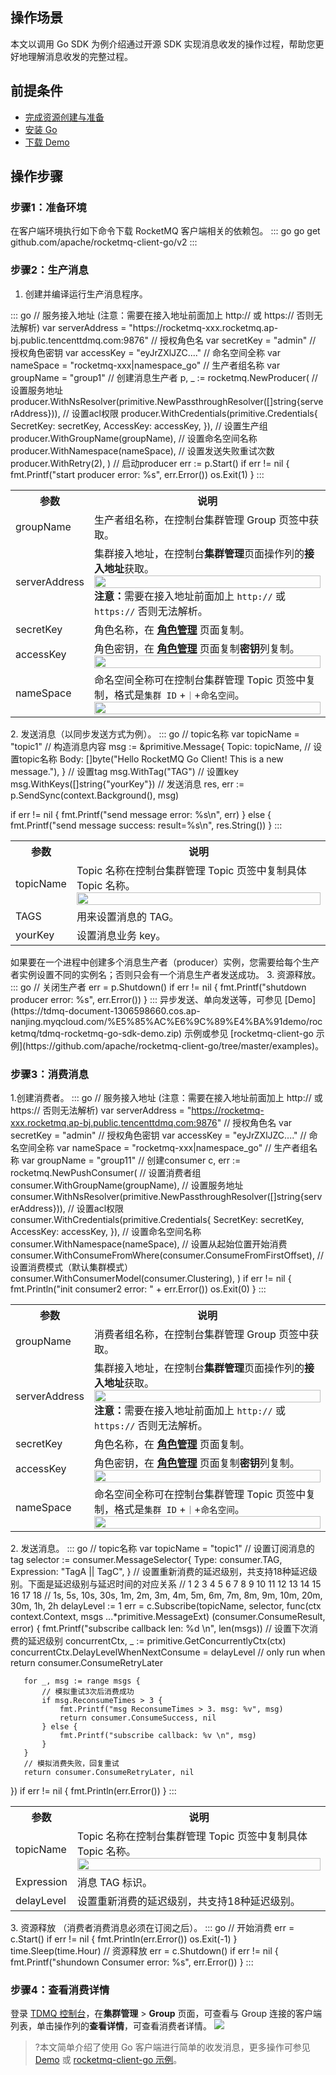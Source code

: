 ## 操作场景

本文以调用 Go SDK 为例介绍通过开源 SDK 实现消息收发的操作过程，帮助您更好地理解消息收发的完整过程。

## 前提条件

- [完成资源创建与准备](https://intl.cloud.tencent.com/document/product/1112/43069)
- [安装 Go](https://golang.org/dl/)
- [下载 Demo](https://tdmq-document-1306598660.cos.ap-nanjing.myqcloud.com/%E5%85%AC%E6%9C%89%E4%BA%91demo/rocketmq/tdmq-rocketmq-go-sdk-demo.zip)

## 操作步骤
### 步骤1：准备环境
在客户端环境执行如下命令下载 RocketMQ 客户端相关的依赖包。
<dx-codeblock>
:::  go
   go get github.com/apache/rocketmq-client-go/v2
:::
</dx-codeblock>


### 步骤2：生产消息

1. 创建并编译运行生产消息程序。
<dx-codeblock>
:::  go
   // 服务接入地址  (注意：需要在接入地址前面加上  http:// 或 https:// 否则无法解析)
   var serverAddress = "https://rocketmq-xxx.rocketmq.ap-bj.public.tencenttdmq.com:9876"
   // 授权角色名
   var secretKey = "admin"
   // 授权角色密钥
   var accessKey = "eyJrZXlJZC...."
   // 命名空间全称
   var nameSpace = "rocketmq-xxx|namespace_go"
   // 生产者组名称
   var groupName = "group1"
   // 创建消息生产者
   p, _ := rocketmq.NewProducer(
       // 设置服务地址
       producer.WithNsResolver(primitive.NewPassthroughResolver([]string{serverAddress})),
       // 设置acl权限
       producer.WithCredentials(primitive.Credentials{
           SecretKey: secretKey,
           AccessKey: accessKey,
       }),
       // 设置生产组
       producer.WithGroupName(groupName),
       // 设置命名空间名称
       producer.WithNamespace(nameSpace),
       // 设置发送失败重试次数
       producer.WithRetry(2),
   )
   // 启动producer
   err := p.Start()
   if err != nil {
       fmt.Printf("start producer error: %s", err.Error())
       os.Exit(1)
   }
:::
</dx-codeblock>
<table>
    <tr>
        <th>参数</th>
        <th>说明</th>
    </tr>
    <tr>
        <td>groupName</td>
        <td>生产者组名称，在控制台集群管理 Group 页签中获取。</td>
    </tr>
    <tr>
        <td>serverAddress</td>
				<td>集群接入地址，在控制台<b>集群管理</b>页面操作列的<b>接入地址</b>获取。
            <img src = "https://qcloudimg.tencent-cloud.cn/raw/88046dcc0b052e11dc5c7c2ee8a901e4.png" style="width: 100%">
						<b>注意：</b>需要在接入地址前面加上 <code>http://</code> 或 <code>https://</code> 否则无法解析。
        </td>
    </tr>
    <tr>
        <td>secretKey</td>
        <td>角色名称，在 <a href = "https://console.cloud.tencent.com/tdmq/role"><b>角色管理</b></a> 页面复制。</td>
    </tr>
    <tr>
        <td>accessKey</td>
        <td>角色密钥，在 <a href = "https://console.cloud.tencent.com/tdmq/role"><b>角色管理</b></a> 页面复制<b>密钥</b>列复制。
            <img src = "https://qcloudimg.tencent-cloud.cn/raw/738800581043835d6123385964281f37.png" style="width: 100%">
        </td>
    </tr>
    <tr>
        <td>nameSpace</td>
        <td>命名空间全称可在控制台集群管理 Topic 页签中复制，格式是<code>集群 ID</code> +<code>｜</code>+<code>命名空间</code>。
            <img src = "https://qcloudimg.tencent-cloud.cn/raw/c483d23c09d2f728aaa08b195d9ddd40.png" style="width: 100%">
        </td>
    </tr>
</table>
2. 发送消息（以同步发送方式为例）。
<dx-codeblock>
:::  go
   // topic名称
   var topicName = "topic1"
   // 构造消息内容
   msg := &primitive.Message{
       Topic: topicName, // 设置topic名称
       Body:  []byte("Hello RocketMQ Go Client! This is a new message."),
   }
   // 设置tag
   msg.WithTag("TAG")
   // 设置key
   msg.WithKeys([]string{"yourKey"})
   // 发送消息
   res, err := p.SendSync(context.Background(), msg)
   
   if err != nil {
       fmt.Printf("send message error: %s\n", err)
   } else {
       fmt.Printf("send message success: result=%s\n", res.String())
   }
:::
</dx-codeblock>
<table>
    <tr>
        <th>参数</th>
        <th>说明</th>
    </tr>
    <tr>
        <td>topicName</td>
        <td>Topic 名称在控制台集群管理 Topic 页签中复制具体 Topic 名称。
            <img src = "https://qcloudimg.tencent-cloud.cn/raw/4b096254ae2fa8db0f45c1f864718915.png" style="width: 100%">
        </td>
    </tr>
    <tr>
        <td>TAGS</td>
        <td>用来设置消息的 TAG。</td>
    </tr>
    <tr>
        <td>yourKey</td>
        <td>设置消息业务 key。</td>
    </tr>
</table>
<dx-alert infotype="notice" title="">
如果要在一个进程中创建多个消息生产者（producer）实例，您需要给每个生产者实例设置不同的实例名；否则只会有一个消息生产者发送成功。
</dx-alert>
3. 资源释放。
<dx-codeblock>
:::  go
   // 关闭生产者
   err = p.Shutdown()
   if err != nil {
       fmt.Printf("shutdown producer error: %s", err.Error())
   }
:::
</dx-codeblock>
 

<dx-alert infotype="explain" title="">
异步发送、单向发送等，可参见 [Demo](https://tdmq-document-1306598660.cos.ap-nanjing.myqcloud.com/%E5%85%AC%E6%9C%89%E4%BA%91demo/rocketmq/tdmq-rocketmq-go-sdk-demo.zip) 示例或参见 [rocketmq-client-go 示例](https://github.com/apache/rocketmq-client-go/tree/master/examples)。

</dx-alert>

### 步骤3：消费消息
1.创建消费者。
<dx-codeblock>
:::  go
   // 服务接入地址  (注意：需要在接入地址前面加上  http:// 或 https:// 否则无法解析)
   var serverAddress = "https://rocketmq-xxx.rocketmq.ap-bj.public.tencenttdmq.com:9876"
   // 授权角色名
   var secretKey = "admin"
   // 授权角色密钥
   var accessKey = "eyJrZXlJZC...."
   // 命名空间全称
   var nameSpace = "rocketmq-xxx|namespace_go"
   // 生产者组名称
   var groupName = "group11"
   // 创建consumer
   c, err := rocketmq.NewPushConsumer(
       // 设置消费者组
       consumer.WithGroupName(groupName),
       // 设置服务地址
       consumer.WithNsResolver(primitive.NewPassthroughResolver([]string{serverAddress})),
       // 设置acl权限
       consumer.WithCredentials(primitive.Credentials{
           SecretKey: secretKey,
           AccessKey: accessKey,
       }),
       // 设置命名空间名称
       consumer.WithNamespace(nameSpace),
       // 设置从起始位置开始消费
       consumer.WithConsumeFromWhere(consumer.ConsumeFromFirstOffset),
       // 设置消费模式（默认集群模式）
       consumer.WithConsumerModel(consumer.Clustering),
   )
   if err != nil {
       fmt.Println("init consumer2 error: " + err.Error())
       os.Exit(0)
   }
:::
</dx-codeblock>
<table>
    <tr>
        <th>参数</th>
        <th>说明</th>
    </tr>
    <tr>
        <td>groupName</td>
        <td>消费者组名称，在控制台集群管理 Group 页签中获取。</td>
    </tr>
    <tr>
        <td>serverAddress</td>
				<td>集群接入地址，在控制台<b>集群管理</b>页面操作列的<b>接入地址</b>获取。
            <img src = "https://qcloudimg.tencent-cloud.cn/raw/88046dcc0b052e11dc5c7c2ee8a901e4.png" style="width: 100%">
						<b>注意：</b>需要在接入地址前面加上 <code>http://</code> 或 <code>https://</code> 否则无法解析。
        </td>
    </tr>
    <tr>
        <td>secretKey</td>
        <td>角色名称，在 <a href = "https://console.cloud.tencent.com/tdmq/role"><b>角色管理</b></a> 页面复制。</td>
    </tr>
    <tr>
        <td>accessKey</td>
        <td>角色密钥，在 <a href = "https://console.cloud.tencent.com/tdmq/role"><b>角色管理</b></a> 页面复制<b>密钥</b>列复制。
            <img src = "https://qcloudimg.tencent-cloud.cn/raw/738800581043835d6123385964281f37.png" style="width: 100%">
        </td>
    </tr>
    <tr>
        <td>nameSpace</td>
        <td>命名空间全称可在控制台集群管理 Topic 页签中复制，格式是<code>集群 ID</code> +<code>｜</code>+<code>命名空间</code>。
            <img src = "https://qcloudimg.tencent-cloud.cn/raw/c483d23c09d2f728aaa08b195d9ddd40.png" style="width: 100%">
        </td>
    </tr>
</table>
2. 发送消息。
<dx-codeblock>
:::  go
   // topic名称
   var topicName = "topic1"
   // 设置订阅消息的tag
   selector := consumer.MessageSelector{
       Type:       consumer.TAG,
       Expression: "TagA || TagC",
   }
   // 设置重新消费的延迟级别，共支持18种延迟级别。下面是延迟级别与延迟时间的对应关系
   // 1   2   3    4    5   6   7   8   9   10  11  12  13  14   15   16   17  18
   // 1s, 5s, 10s, 30s, 1m, 2m, 3m, 4m, 5m, 6m, 7m, 8m, 9m, 10m, 20m, 30m, 1h, 2h
   delayLevel := 1
   err = c.Subscribe(topicName, selector, func(ctx context.Context,
                                                                 msgs ...*primitive.MessageExt) (consumer.ConsumeResult, error) {
       fmt.Printf("subscribe callback len: %d \n", len(msgs))
   	// 设置下次消费的延迟级别
       concurrentCtx, _ := primitive.GetConcurrentlyCtx(ctx)
       concurrentCtx.DelayLevelWhenNextConsume = delayLevel // only run when return consumer.ConsumeRetryLater
   
       for _, msg := range msgs {
           // 模拟重试3次后消费成功
           if msg.ReconsumeTimes > 3 {
               fmt.Printf("msg ReconsumeTimes > 3. msg: %v", msg)
               return consumer.ConsumeSuccess, nil
           } else {
               fmt.Printf("subscribe callback: %v \n", msg)
           }
       }
       // 模拟消费失败，回复重试
       return consumer.ConsumeRetryLater, nil
   })
   if err != nil {
       fmt.Println(err.Error())
   }
:::
</dx-codeblock>
<table>
    <tr>
        <th>参数</th>
        <th>说明</th>
    </tr>
    <tr>
        <td>topicName</td>
        <td>Topic 名称在控制台集群管理 Topic 页签中复制具体 Topic 名称。
            <img src = "https://qcloudimg.tencent-cloud.cn/raw/4b096254ae2fa8db0f45c1f864718915.png" style="width: 100%">
        </td>
    </tr>
    <tr>
        <td>Expression</td>
        <td>消息 TAG 标识。</td>
    </tr>
    <tr>
        <td>delayLevel</td>
        <td>设置重新消费的延迟级别，共支持18种延迟级别。</td>
    </tr>
</table>
3. 资源释放 （消费者消费消息必须在订阅之后）。
<dx-codeblock>
:::  go
   // 开始消费
   err = c.Start()
   if err != nil {
       fmt.Println(err.Error())
       os.Exit(-1)
   }
   time.Sleep(time.Hour)
   // 资源释放
   err = c.Shutdown()
   if err != nil {
       fmt.Printf("shundown Consumer error: %s", err.Error())
   }
:::
</dx-codeblock>


### 步骤4：查看消费详情
登录 [TDMQ 控制台](https://console.cloud.tencent.com/tdmq)，在**集群管理** > **Group** 页面，可查看与 Group 连接的客户端列表，单击操作列的**查看详情**，可查看消费者详情。
![](https://qcloudimg.tencent-cloud.cn/raw/924898b7a5568be778449bf51034396d.png)

   

>?本文简单介绍了使用 Go 客户端进行简单的收发消息，更多操作可参见 [Demo](https://tdmq-document-1306598660.cos.ap-nanjing.myqcloud.com/%E5%85%AC%E6%9C%89%E4%BA%91demo/rocketmq/tdmq-rocketmq-go-sdk-demo.zip) 或 [rocketmq-client-go 示例](https://github.com/apache/rocketmq-client-go/tree/master/examples)。


